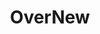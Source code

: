 ---
title: "OverNew"
meta_title: ""
description: ""
menu:
  main:
    identifier: OverNew
    name: OverNew
    title: OverNew
    weight: 5
draft: false
_build:
  render: "never"
---